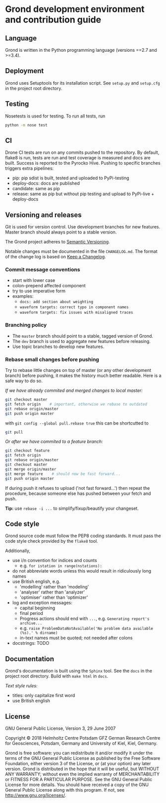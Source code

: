 # Grond development environment and contribution guide

## Language

Grond is written in the Python programming language (versions ==2.7 and >=3.4).

## Deployment

Grond uses Setuptools for its installation script. See `setup.py` and
`setup.cfg` in the project root directory.

## Testing

Nosetests is used for testing. To run all tests, run

```sh
python -m nose test
```

## CI

Drone CI tests are run on any commits pushed to the repository. By default,
flake8 is run, tests are run and test coverage is measured and docs are built.
Success is reported to the Pyrocko Hive. Pushing to specific branches triggers
extra pipelines:

* pip: pip sdist is built, tested and uploaded to PyPi-testing
* deploy-docs: docs are published
* candidate: same as pip
* release: same as pip but without pip testing  and upload to PyPi-live +
  deploy-docs

## Versioning and releases

Git is used for version control. Use development branches for new features.
Master branch should always point to a stable version.

The Grond project  adheres to [Semantic Versioning](https://semver.org).

Notable changes must be documented in the file `CHANGELOG.md`. The format of
the change log is based on [Keep a
Changelog](https://keepachangelog.com/en/1.0.0/).

### Commit message conventions

* start with lower case
* colon-prepend affected component
* try to use imperative form
* examples:
  - `docs: add section about weighting`
  - `waveform targets: correct typo in component names`
  - `waveform targets: fix issues with misaligned traces`

### Branching policy

* The `master` branch should point to a stable, tagged version of Grond.
* The `dev` branch is used to aggregate new features before releasing.
* Use topic branches to develop new features.

### Rebase small changes before pushing

Try to rebase little changes on top of master (or any other development branch)
before pushing, it makes the history much better readable. Here is a safe way
to do so.

*If we have already commited and merged changes to local master:*

```sh
git checkout master
git fetch origin    # important, otherwise we rebase to outdated
git rebase origin/master
git push origin master
```

with `git config --global pull.rebase true` this can be shortcutted to

```sh
git pull
```

*Or after we have commited to a feature branch:*

```sh
git checkout feature
git fetch origin
git rebase origin/master
git checkout master
git merge origin/master
git merge feature    # should now be fast forward...
git push origin master
```

If during push it refuses to upload ('not fast forward...') then repeat the
procedure, because someone else has pushed between your fetch and push.

**Tip:** use `rebase -i ...` to simplify/fixup/beautify your changeset.

## Code style

Grond source code must follow the PEP8 coding standards. It must pass the
code style check provided by the `flake8` tool.

Additionally,

* use i/n convention for indices and counts
  - e.g. `for istation in range(nstations):`
* do not abbreviate words unless this would result in ridiculously long names
* use British english, e.g.
  - 'modelling' rather than 'modeling'
  - 'analyser' rather than 'analyzer'
  - 'optimiser' rather than 'optimizer'
* log and exception messages:
  - capital beginning
  - final period
  - Progress actions should end with `...`, e.g. `Generating report's archive...`
  - e.g. `raise ProblemDataNotAvailable('No problem data available (%s).' % dirname)`
  - in-text names must be quoted; not needed after colons
* docstrings: TODO

## Documentation

Grond's documentation is built using the `Sphinx` tool. See the `docs`
in the project root directory. Build with `make html` in `docs`.

*Text style rules:*

* titles: only capitalize first word
* use British english

## License

GNU General Public License, Version 3, 29 June 2007

Copyright © 2018 Helmholtz Centre Potsdam GFZ German Research Centre for
Geosciences, Potsdam, Germany and University of Kiel, Kiel, Germany.

Grond is free software: you can redistribute it and/or modify it under the
terms of the GNU General Public License as published by the Free Software
Foundation, either version 3 of the License, or (at your option) any later
version. Grond is distributed in the hope that it will be useful, but WITHOUT
ANY WARRANTY; without even the implied warranty of MERCHANTABILITY or FITNESS
FOR A PARTICULAR PURPOSE.  See the GNU General Public License for more details.
You should have received a copy of the GNU General Public License along with
this program. If not, see <http://www.gnu.org/licenses/>.

